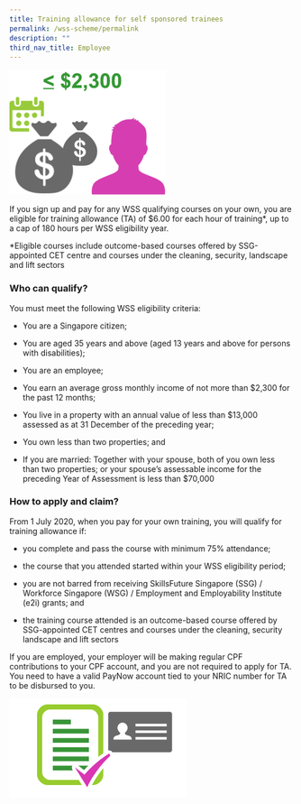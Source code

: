 ```yaml
---
title: Training allowance for self sponsored trainees
permalink: /wss-scheme/permalink
description: ""
third_nav_title: Employee
---
```

![](/images/WSS2.png)

If you sign up and pay for any WSS qualifying courses on your own, you are eligible for training allowance (TA) of $6.00 for each hour of training*, up to a cap of 180 hours per WSS eligibility year.

*Eligible courses include outcome-based courses offered by SSG-appointed CET centre and courses under the cleaning, security, landscape and lift sectors

### Who can qualify?

You must meet the following WSS eligibility criteria:
* You are a Singapore citizen;

* You are aged 35 years and above (aged 13 years and above for persons with disabilities);

* You are an employee;

* You earn an average gross monthly income of not more than $2,300 for the past 12 months;

* You live in a property with an annual value of less than $13,000 assessed as at 31 December of the preceding year;

* You own less than two properties; and

* If you are married: Together with your spouse, both of you own less than two properties; or your spouse’s assessable income for the preceding Year of Assessment is less than $70,000

### How to apply and claim?
From 1 July 2020, when you pay for your own training, you will qualify for training allowance if:
* you complete and pass the course with minimum 75% attendance;


* the course that you attended started within your WSS eligibility period;

* you are not barred from receiving SkillsFuture Singapore (SSG) / Workforce Singapore (WSG) / Employment and Employability Institute (e2i) grants; and

* the training course attended is an outcome-based course offered by SSG-appointed CET centres and courses under the cleaning, security landscape and lift sectors

If you are employed, your employer will be making regular CPF contributions to your CPF account, and you are not required to apply for TA. You need to have a valid PayNow account tied to your NRIC number for TA to be disbursed to you.

![](/images/WSS3.png)
